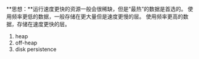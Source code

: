 **思想：**运行速度更快的资源一般会很稀缺，但是“最热”的数据是首选的。
使用频率更低的数据，一般存储在更大量但是速度更慢的层。
使用频率更高的数据，存储在速度更快的层。

1. heap
2. off-heap
3. disk persistence
